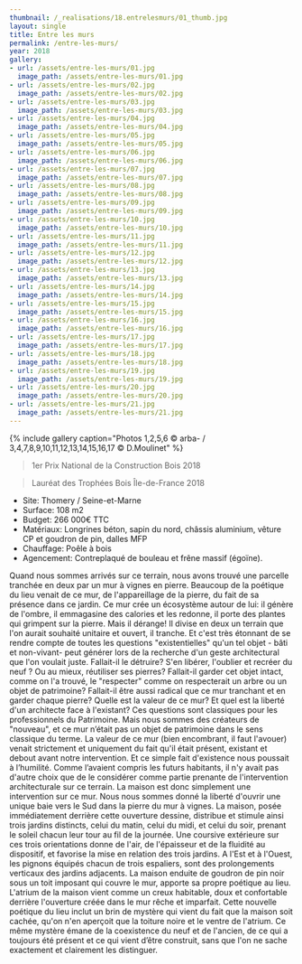 ```yaml
---
thumbnail: /_realisations/18.entrelesmurs/01_thumb.jpg
layout: single
title: Entre les murs
permalink: /entre-les-murs/
year: 2018
gallery:
- url: /assets/entre-les-murs/01.jpg
  image_path: /assets/entre-les-murs/01.jpg
- url: /assets/entre-les-murs/02.jpg
  image_path: /assets/entre-les-murs/02.jpg
- url: /assets/entre-les-murs/03.jpg
  image_path: /assets/entre-les-murs/03.jpg
- url: /assets/entre-les-murs/04.jpg
  image_path: /assets/entre-les-murs/04.jpg
- url: /assets/entre-les-murs/05.jpg
  image_path: /assets/entre-les-murs/05.jpg
- url: /assets/entre-les-murs/06.jpg
  image_path: /assets/entre-les-murs/06.jpg
- url: /assets/entre-les-murs/07.jpg
  image_path: /assets/entre-les-murs/07.jpg
- url: /assets/entre-les-murs/08.jpg
  image_path: /assets/entre-les-murs/08.jpg
- url: /assets/entre-les-murs/09.jpg
  image_path: /assets/entre-les-murs/09.jpg
- url: /assets/entre-les-murs/10.jpg
  image_path: /assets/entre-les-murs/10.jpg
- url: /assets/entre-les-murs/11.jpg
  image_path: /assets/entre-les-murs/11.jpg
- url: /assets/entre-les-murs/12.jpg
  image_path: /assets/entre-les-murs/12.jpg
- url: /assets/entre-les-murs/13.jpg
  image_path: /assets/entre-les-murs/13.jpg
- url: /assets/entre-les-murs/14.jpg
  image_path: /assets/entre-les-murs/14.jpg
- url: /assets/entre-les-murs/15.jpg
  image_path: /assets/entre-les-murs/15.jpg
- url: /assets/entre-les-murs/16.jpg
  image_path: /assets/entre-les-murs/16.jpg
- url: /assets/entre-les-murs/17.jpg
  image_path: /assets/entre-les-murs/17.jpg
- url: /assets/entre-les-murs/18.jpg
  image_path: /assets/entre-les-murs/18.jpg
- url: /assets/entre-les-murs/19.jpg
  image_path: /assets/entre-les-murs/19.jpg
- url: /assets/entre-les-murs/20.jpg
  image_path: /assets/entre-les-murs/20.jpg
- url: /assets/entre-les-murs/21.jpg
  image_path: /assets/entre-les-murs/21.jpg
---
```



{% include gallery caption="Photos 1,2,5,6 © arba- / 3,4,7,8,9,10,11,12,13,14,15,16,17 © D.Moulinet" %}

> 1er Prix National de la Construction Bois 2018

> Lauréat des Trophées Bois Île-de-France 2018

  * Site: Thomery / Seine-et-Marne
  * Surface: 108 m2
  * Budget: 266 000€ TTC 
  * Matériaux: Longrines béton, sapin du nord, châssis aluminium, vêture CP et goudron de pin, dalles MFP
  * Chauffage: Poêle à bois
  * Agencement: Contreplaqué de bouleau et frêne massif (égoïne).

 Quand nous sommes arrivés sur ce terrain, nous avons trouvé une parcelle tranchée en deux par un mur à vignes en pierre. Beaucoup de la poétique du lieu venait de ce mur, de l'appareillage de la pierre, du fait de sa présence dans ce jardin.
Ce mur crée un écosystème autour de lui: il génère de l'ombre, il emmagasine des calories et les redonne, il porte des plantes qui grimpent sur la pierre. Mais il dérange! Il divise en deux un terrain que l'on aurait souhaité unitaire et ouvert, il tranche. Et c'est très étonnant de se rendre compte de toutes les questions "existentielles" qu'un tel objet - bâti et non-vivant- peut générer lors de la recherche d'un geste architectural que l'on voulait juste. Fallait-il le détruire? S'en libérer, l'oublier et recréer du neuf ? Ou au mieux, réutiliser ses pierres?
Fallait-il garder cet objet intact, comme on l'a trouvé, le "respecter" comme on respecterait un arbre ou un objet de patrimoine? Fallait-il être aussi radical que ce mur tranchant et en garder chaque pierre?
Quelle est la valeur de ce mur? Et quel est la liberté d'un architecte face à l'existant?
Ces questions sont classiques pour les professionnels du Patrimoine. Mais nous sommes des créateurs de "nouveau", et ce mur n’était pas un objet de patrimoine dans le sens classique du terme.
La valeur de ce mur (bien encombrant, il faut l'avouer) venait strictement et uniquement du fait qu'il était présent, existant et debout avant notre intervention. Et ce simple fait d'existence nous poussait à l’humilité. Comme l’avaient compris les futurs habitants, il n'y avait pas d'autre choix que de le considérer comme partie prenante de l'intervention architecturale sur ce terrain.
La maison est donc simplement une intervention sur ce mur.
Nous nous sommes donné la liberté d'ouvrir une unique baie vers le Sud dans la pierre du mur à vignes. La maison, posée immédiatement derrière cette ouverture dessine, distribue et stimule ainsi trois jardins distincts, celui du matin, celui du midi, et celui du soir, prenant le soleil chacun leur tour au fil de la journée. Une coursive extérieure sur ces trois orientations donne de l'air, de l'épaisseur et de la fluidité au dispositif, et favorise la mise en relation des trois jardins. A l'Est et à l'Ouest, les pignons équipés chacun de trois espaliers, sont des prolongements verticaux des jardins adjacents.
La maison enduite de goudron de pin noir sous un toit imposant qui couvre le mur, apporte sa propre poétique au lieu. L'atrium de la maison vient comme un creux habitable, doux et confortable derrière l'ouverture créée dans le mur rêche et imparfait.
Cette nouvelle poétique du lieu inclut un brin de mystère qui vient du fait que la maison soit cachée, qu'on n'en aperçoit que la toiture noire et le ventre de l'atrium. Ce même mystère émane de la coexistence du neuf et de l'ancien, de ce qui a toujours été présent et ce qui vient d’être construit, sans que l'on ne sache exactement et clairement les distinguer.
